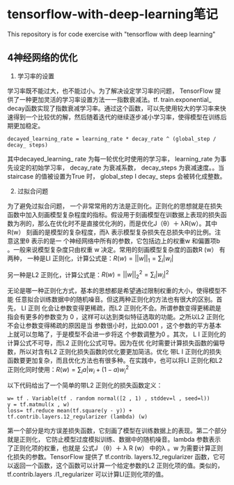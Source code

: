 # tensorflow-with-deep-learning笔记
This repository is for code exercise with "tensorflow with deep learning"

## 4神经网络的优化
1. 学习率的设置

学习率既不能过大，也不能过小。为了解决设定学习率的问题， TensorFlow 提供了一种更加灵活的学习率设置方法一一指数衰减法。tf. train.exponential_ decay函数实现了指数衰减学习率。通过这个函数，可以先使用较大的学习率来快速得到一个比较优的解，然后随着迭代的继续逐步减小学习率，使得模型在训练后期更加稳定。
~~~
decayed_learning_rate = learning_rate * decay_rate ^ (global_step / decay_ steps)
~~~
其中decayed_learning_ rate 为每一轮优化时使用的学习率， learning_rate 为事先设定的初始学习率， decay_rate 为衰减系数， decay_steps 为衰减速度。。当staircase 的值被设置为True 时， global_step I decay_ steps 会被转化成整数。

2. 过拟合问题

为了避免过拟合问题， 一个非常常用的方法是正则化。正则化的思想就是在损失函数中加入刻画模型复杂程度的指标。假设用于刻画模型在训数据上表现的损失函数为冽的，那么在优化时不是直接优化冽的，而是优化J（θ）＋ λR(w）。其中R(w） 刻画的是模型的复杂程度，而λ 表示模型复杂损失在总损失中的比例。注意这里θ 表示的是一
个神经网络中所有的参数，它包括边上的权重w 和偏置项b 。一般来说模型复杂度只由权重 w 决定。常用的刻画模型复杂度的函数R (w） 有两种， 
一种是LI 正则化，计算公式是：$R(w)=||w||_1=\sum_i|w_i|$

另一种是L2 正则化，计算公式是：$R(w)=||w||_2^2=\sum_i|w_i|^2$

无论是哪一种正则化方式，基本的思想都是希望通过限制权重的大小，使得模型不能
任意拟合训练数据中的随机噪音。但这两种正则化的方法也有很大的区别。首先， Ll 正则
化会让参数变得更稀疏，而L2 正则化不会。所谓参数变得更稀疏是指会有更多的参数变为
0 ，这样可以达到类似特征选取的功能。之所以L2 正则化不会让参数变得稀疏的原因是当
参数很小时，比如0.001 ，这个参数的平方基本上就可以忽略了，于是模型不会进一步将这
个参数调整为0 。其次， L I 正则化的计算公式不可导，而L2 正则化公式可导。因为在优
化时需要计算损失函数的偏导数，所以对含有L2 正则化损失函数的优化要更加简洁。优化
带L I 正则化的损失函数要更加复杂，而且优化方法也有很多种。在实践中，也可以将LI
正则化和L2 正则化同时使用：$R(w)=\sum_ia|w_i+(1-a)w_i^2$

以下代码给出了一个简单的带L2 正则化的损失函数定义：
~~~
w= tf . Variable(tf . random normal([2 , 1) , stddev=l , seed=l))
y = tf.matmul(x , w)
loss= tf.reduce mean(tf.square(y - y)) +
tf.contrib.layers.12_regularizer (lambda) (w)
~~~

第一个部分是均方误差损失函数，它刻画了模型在训练数据上的表现。第二个部分就是正则化，
它防止模型过度模拟训练、数据中的随机噪音。lambda 参数表示了正则化项的权重，也就是
公式J （θ）＋ λ R (w） 中的λ 。w 为需要计算正则化损失的参数。TensorFlow 提供了
tf.contrib. layers.12_regularizer 函数，它可以返回一个函数，这个函数可以计算一个给定参数的L2 正则化项的值。类似的， tf.contrib.layers .l1_regularizer 可以计算LI正则化项的值。
